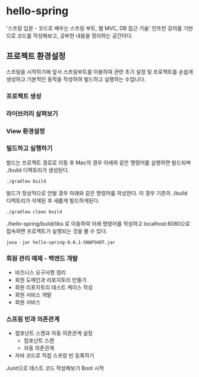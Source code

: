 # hello-spring
'스프링 입문 - 코드로 배우는 스프링 부트, 웹 MVC, DB 접근 기술' 인프런 강의를 기반으로 코드를 작성해보고, 공부한 내용을 정리하는 공간이다.

## 프로젝트 환경설정
스프링을 시작하기에 앞서 스프링부트를 이용하여 관련 초기 설정 및 프로젝트를 손쉽게 생성하고 기본적인 동작을 작성하여 빌드하고 실행하는 수업니다.

### 프로젝트 생성
### 라이브러리 살펴보기
### View 환경설정
### 빌드하고 실행하기
빌드는 프로젝트 경로로 이동 후 Mac의 경우 아래와 같은 명령어를 실행하면 빌드되며 ./build 디렉토리가 생성된다.
~~~shell
./gradlew build
~~~
빌드가 정상적으로 안될 경우 아래와 같은 명렁어를 작성한다. 이 경우 기존의 ./build 디렉토리가 삭제된 후 새롭게 빌드하게된다.
~~~shell
./gradlew clean build
~~~
./hello-spring/build/libs 로 이동하여 아래 명령어를 작성하고 localhost:8080으로 접속하면 프로젝트가 실행되는 것을 볼 수 있다.
~~~shell
java -jar hello-spring-0.0.1-SNAPSHOT.jar
~~~
### 회원 관리 예제 - 백엔드 개발
- 비즈니스 요구사항 정리
- 회원 도메인과 리포지토리 만들기
- 회원 리포지토리 테스트 케이스 작성
- 회원 서비스 개발
- 회원 서비스 
### 스프링 빈과 의존관계
- 컴포넌트 스캔과 자동 의존관계 설정
    - 컴포넌트 스캔
    - 자동 의존관계
- 자바 코드로 직접 스프링 빈 등록하기

Junit으로 테스트 코드 작성해보기
Boot 시작
